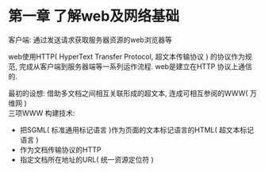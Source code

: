 # 第一章 了解web及网络基础  
客户端: 通过发送请求获取服务器资源的web浏览器等  

web使用HTTP( HyperText Transfer Protocol, 超文本传输协议 ) 的协议作为规范, 完成从客户端到服务器端等一系列运作流程. web是建立在HTTP 协议上通信的.  

最初的设想: 借助多文档之间相互关联形成的超文本, 连成可相互参阅的WWW( 万维网 )  
三项WWW 构建技术: 
- 把SGML( 标准通用标记语言 )作为页面的文本标记语言的HTML( 超文本标记语言 )
- 作为文档传输协议的HTTP
- 指定文档所在地址的URL( 统一资源定位符 )  



